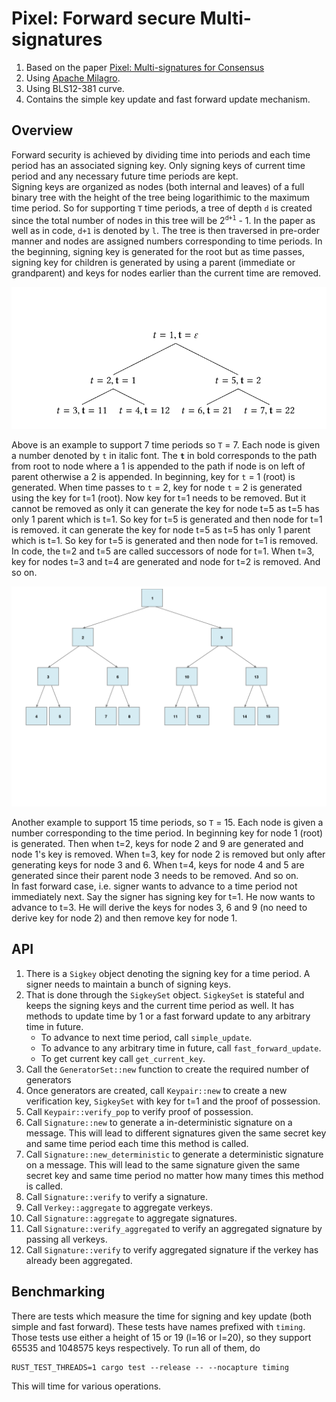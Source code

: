 # Pixel: Forward secure Multi-signatures

1. Based on the paper [Pixel: Multi-signatures for Consensus](https://eprint.iacr.org/2019/514) 
2. Using [Apache Milagro](https://github.com/miracl/amcl).
3. Using BLS12-381 curve.
4. Contains the simple key update and fast forward update mechanism.

## Overview
Forward security is achieved by dividing time into periods and each time period has an associated signing key. 
Only signing keys of current time period and any necessary future time periods are kept.  
Signing keys are organized as nodes (both internal and leaves) of a full binary tree with the height of the tree being logarithimic to the maximum time period. 
So for supporting `T` time periods, a tree of depth `d` is created since the total number of nodes in this tree will be 2<sup>`d+1`</sup> - 1. In the paper as well as in code, `d+1` is denoted by `l`.
The tree is then traversed in pre-order manner and nodes are assigned numbers corresponding to time periods. In the beginning, signing key is generated for the root but as time passes, 
signing key for children is generated by using a parent (immediate or grandparent) and keys for nodes earlier than the current time are removed.

![Binary tree with 7 nodes](./binary_tree_7.png)     

Above is an example to support 7 time periods so `T` = 7. Each node is given a number denoted by `t` in italic font. The **`t`** in bold corresponds to the path from root to node 
where a 1 is appended to the path if node is on left of parent otherwise a 2 is appended. In beginning, key for `t` = 1 (root) is generated. When time passes 
to `t` = 2, key for node `t` = 2 is generated using the key for t=1 (root). Now key for t=1 needs to be removed. But it cannot be removed as only 
it can generate the key for node t=5 as t=5 has only 1 parent which is t=1. So key for t=5 is generated and then node for t=1 is removed. 
it can generate the key for node t=5 as t=5 has only 1 parent which is t=1. So key for t=5 is generated and then node for t=1 is removed. 
In code, the t=2 and t=5 are called successors of node for t=1. 
When t=3, key for nodes t=3 and t=4 are generated and node for t=2 is removed. And so on.

![Binary tree with 15 nodes](./binary_tree_15.png)

Another example to support 15 time periods, so `T` = 15. Each node is given a number corresponding to the time period. In beginning key for node 1 (root) is generated.
Then when t=2, keys for node 2 and 9 are generated and node 1's key is removed. When t=3, key for node 2 is removed but only after generating keys for node 3 and 6. 
When t=4, keys for node 4 and 5 are generated since their parent node 3 needs to be removed. And so on.    
In fast forward case, i.e. signer wants to advance to a time period not immediately next. Say the signer has signing key for t=1. He now wants to advance to t=3. He will derive the keys for 
nodes 3, 6 and 9 (no need to derive key for node 2) and then remove key for node 1. 

## API
1. There is a `Sigkey` object denoting the signing key for a time period. A signer needs to maintain a bunch of signing keys. 
1. That is done through the `SigkeySet` object. `SigkeySet` is stateful and keeps the signing keys and the current time period as well. 
   It has methods to update time by 1 or a fast forward update to any arbitrary time in future.
   - To advance to next time period, call `simple_update`. 
   - To advance to any arbitrary time in future, call `fast_forward_update`. 
   - To get current key call `get_current_key`.    
1. Call the `GeneratorSet::new` function to create the required number of generators
1. Once generators are created, call `Keypair::new` to create a new verification key, `SigkeySet` with key for t=1 and the proof of possession.
1. Call `Keypair::verify_pop` to verify proof of possession. 
1. Call `Signature::new` to generate a in-deterministic signature on a message. This will lead to different signatures given the same secret key 
and same time period each time this method is called.
1. Call `Signature::new_deterministic` to generate a deterministic signature on a message. This will lead to the same signature given the same secret key 
and same time period no matter how many times this method is called.
1. Call `Signature::verify` to verify a signature.
1. Call `Verkey::aggregate` to aggregate verkeys.
1. Call `Signature::aggregate` to aggregate signatures.
1. Call `Signature::verify_aggregated` to verify an aggregated signature by passing all verkeys.
1. Call `Signature::verify` to verify aggregated signature if the verkey has already been aggregated.

## Benchmarking
There are tests which measure the time for signing and key update (both simple and fast forward). These 
tests have names prefixed with `timing`. Those tests use either a height of 15 or 19 (l=16 or l=20), so 
they support 65535 and 1048575 keys respectively. To run all of them, do
```
RUST_TEST_THREADS=1 cargo test --release -- --nocapture timing
```
This will time for various operations.
